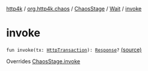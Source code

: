 [http4k](../../../index.md) / [org.http4k.chaos](../../index.md) / [ChaosStage](../index.md) / [Wait](index.md) / [invoke](./invoke.md)

# invoke

`fun invoke(tx: `[`HttpTransaction`](../../../org.http4k.core/-http-transaction/index.md)`): `[`Response`](../../../org.http4k.core/-response/index.md)`?` [(source)](https://github.com/http4k/http4k/blob/master/http4k-testing-chaos/src/main/kotlin/org/http4k/chaos/ChaosStage.kt#L36)

Overrides [ChaosStage.invoke](../invoke.md)

